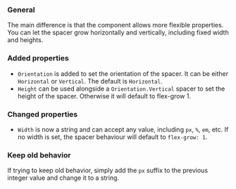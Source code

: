 ### General
The main difference is that the component allows more flexible properties. You can let the spacer grow horizontally and vertically,
including fixed width and heights.

### Added properties
- `Orientation` is added to set the orientation of the spacer. It can be either `Horizontal` or `Vertical`. The default is `Horizontal`.
- `Height` can be used alongside a `Orientation.Vertical` spacer to set the height of the spacer. Otherwise it will default to flex-grow 1.

### Changed properties
- `Width` is now a string and can accept any value, including `px`, `%`, `em`, etc. If no width is set, the spacer behaviour will default to `flex-grow: 1`.


### Keep old behavior
If trying to keep old behavior, simply add the `px` suffix to the previous integer value and change it to a string.
